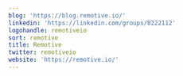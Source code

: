 ```yaml
---
blog: 'https://blog.remotive.io/'
linkedin: 'https://linkedin.com/groups/8222112'
logohandle: remotiveio
sort: remotive
title: Remotive
twitter: remotiveio
website: 'https://remotive.io/'
---
```

